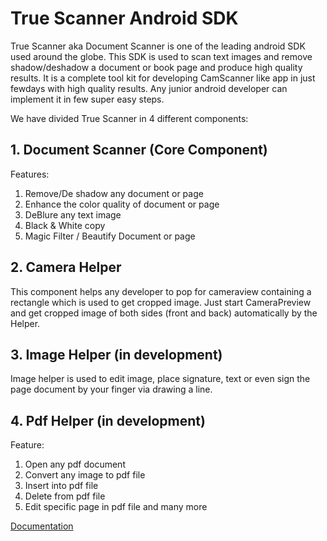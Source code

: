 # True Scanner Android SDK
True Scanner aka Document Scanner is one of the leading android SDK used around the globe. This SDK is used to scan text images and remove shadow/deshadow a document or book page and produce high quality results. It is a complete tool kit for developing CamScanner like app in just fewdays with high quality results. Any junior android developer can implement it in few super easy steps.

 We have divided True Scanner in 4 different components:

## 1. Document Scanner (Core Component)
Features:
1. Remove/De shadow any document or page
2. Enhance the color quality of document or page
3. DeBlure any text image
4. Black & White copy
5. Magic Filter / Beautify Document or page

## 2. Camera Helper
This component helps any developer to pop for cameraview containing a rectangle which is used to get cropped image. Just start CameraPreview and get cropped image of both sides (front and back) automatically by the Helper.

## 3. Image Helper (in development)
Image helper is used to edit image, place signature, text or even sign the page document by your finger via drawing a line.

## 4. Pdf Helper (in development)
Feature:
1. Open any pdf document
2. Convert any image to pdf file
3. Insert into pdf file
4. Delete from pdf file
5. Edit specific page in pdf file and many more

<a href="https://github.com/farimarwat/Document-Scanner/wiki">
Documentation
</a>
